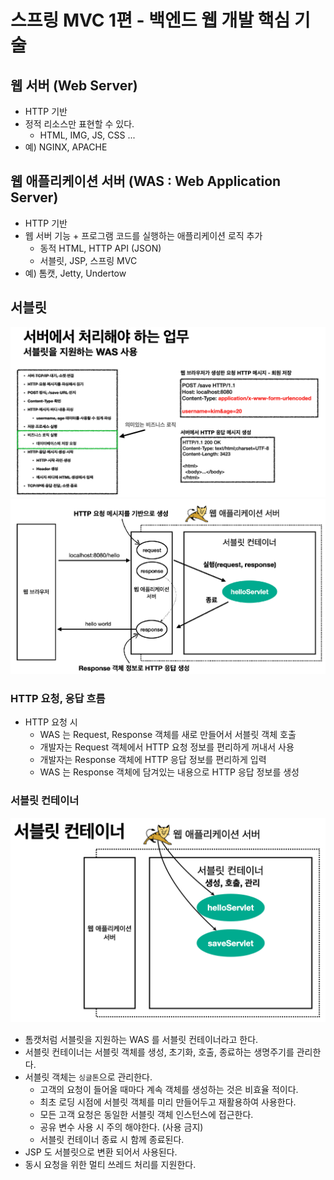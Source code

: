# 스프링 MVC 1편 - 백엔드 웹 개발 핵심 기술

## 웹 서버 (Web Server)

- HTTP 기반
- 정적 리소스만 표현할 수 있다.
  - HTML, IMG, JS, CSS ...
- 예) NGINX, APACHE

## 웹 애플리케이션 서버 (WAS : Web Application Server)

- HTTP 기반
- 웹 서버 기능 + 프로그램 코드를 실행하는 애플리케이션 로직 추가
  - 동적 HTML, HTTP API (JSON)
  - 서블릿, JSP, 스프링 MVC
- 예) 톰캣, Jetty, Undertow

## 서블릿

![서블릿](servletUse.png)
![웹애플리케이션서버](tomcat.png)

### HTTP 요청, 응답 흐름

- HTTP 요청 시
  - WAS 는 Request, Response 객체를 새로 만들어서 서블릿 객체 호출
  - 개발자는 Request 객체에서 HTTP 요청 정보를 편리하게 꺼내서 사용
  - 개발자는 Response 객체에 HTTP 응답 정보를 편리하게 입력
  - WAS 는 Response 객체에 담겨있는 내용으로 HTTP 응답 정보를 생성

### 서블릿 컨테이너

![서블릿컨테이너](servletContainer.png)

- 톰캣처럼 서블릿을 지원하는 WAS 를 서블릿 컨테이너라고 한다.
- 서블릿 컨테이너는 서블릿 객체를 생성, 초기화, 호출, 종료하는 생명주기를 관리한다.
- 서블릿 객체는 `싱글톤`으로 관리한다.
  - 고객의 요청이 들어올 때마다 계속 객체를 생성하는 것은 비효율 적이다.
  - 최초 로딩 시점에 서블릿 객체를 미리 만들어두고 재활용하여 사용한다.
  - 모든 고객 요청은 동일한 서블릿 객체 인스턴스에 접근한다.
  - 공유 변수 사용 시 주의 해야한다. (사용 금지)
  - 서블릿 컨테이너 종료 시 함께 종료된다.
- JSP 도 서블릿으로 변환 되어서 사용된다.
- 동시 요청을 위한 멀티 쓰레드 처리를 지원한다.